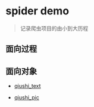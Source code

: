 # spider demo

> 记录爬虫项目的由小到大历程

## 面向过程

## 面向对象
* [qiushi_text](object/qiushi/text/qiushi_text.py)

* [qiushi_pic](object/qiushi/pic/qiushi_pic.py)